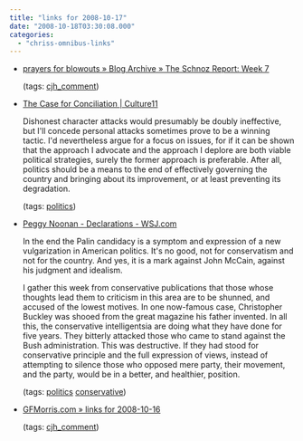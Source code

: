 ```yaml
---
title: "links for 2008-10-17"
date: "2008-10-18T03:30:08.000"
categories: 
  - "chriss-omnibus-links"
---
```


- [prayers for blowouts » Blog Archive » The Schnoz Report: Week 7](http://prayersforblowouts.com/2008/10/17/the-schnoz-report-week-7-2/#comment-2007)
    
    (tags: [cjh\_comment](http://delicious.com/hubbsc/cjh_comment))
    
- [The Case for Conciliation | Culture11](http://www.culture11.com/article/32961?page_view=1)
    
    Dishonest character attacks would presumably be doubly ineffective, but I'll concede personal attacks sometimes prove to be a winning tactic. I'd nevertheless argue for a focus on issues, for if it can be shown that the approach I advocate and the approach I deplore are both viable political strategies, surely the former approach is preferable. After all, politics should be a means to the end of effectively governing the country and bringing about its improvement, or at least preventing its degradation.
    
    (tags: [politics](http://delicious.com/hubbsc/politics))
    
- [Peggy Noonan - Declarations - WSJ.com](http://online.wsj.com/article/SB122419210832542317.html)
    
    In the end the Palin candidacy is a symptom and expression of a new vulgarization in American politics. It's no good, not for conservatism and not for the country. And yes, it is a mark against John McCain, against his judgment and idealism.
    
    I gather this week from conservative publications that those whose thoughts lead them to criticism in this area are to be shunned, and accused of the lowest motives. In one now-famous case, Christopher Buckley was shooed from the great magazine his father invented. In all this, the conservative intelligentsia are doing what they have done for five years. They bitterly attacked those who came to stand against the Bush administration. This was destructive. If they had stood for conservative principle and the full expression of views, instead of attempting to silence those who opposed mere party, their movement, and the party, would be in a better, and healthier, position.
    
    (tags: [politics](http://delicious.com/hubbsc/politics) [conservative](http://delicious.com/hubbsc/conservative))
    
- [GFMorris.com » links for 2008-10-16](http://gfmorris.com/2008/10/16/links-for-2008-10-16/#comment-8265)
    
    (tags: [cjh\_comment](http://delicious.com/hubbsc/cjh_comment))
